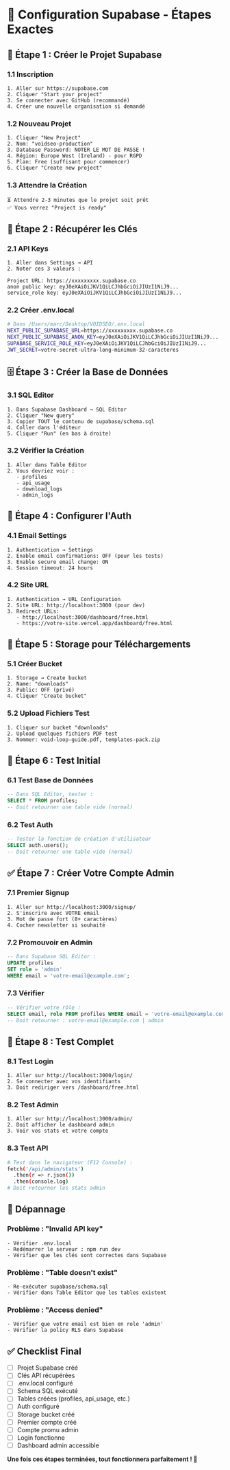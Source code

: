 # 🔧 Configuration Supabase - Étapes Exactes

## 📝 **Étape 1 : Créer le Projet Supabase**

### **1.1 Inscription**
```
1. Aller sur https://supabase.com
2. Cliquer "Start your project"
3. Se connecter avec GitHub (recommandé)
4. Créer une nouvelle organisation si demandé
```

### **1.2 Nouveau Projet**
```
1. Cliquer "New Project"
2. Nom: "voidseo-production"
3. Database Password: NOTER LE MOT DE PASSE !
4. Région: Europe West (Ireland) - pour RGPD
5. Plan: Free (suffisant pour commencer)
6. Cliquer "Create new project"
```

### **1.3 Attendre la Création**
```
⏳ Attendre 2-3 minutes que le projet soit prêt
✅ Vous verrez "Project is ready"
```

## 🔑 **Étape 2 : Récupérer les Clés**

### **2.1 API Keys**
```
1. Aller dans Settings → API
2. Noter ces 3 valeurs :

Project URL: https://xxxxxxxxx.supabase.co
anon public key: eyJ0eXAiOiJKV1QiLCJhbGciOiJIUzI1NiJ9...
service_role key: eyJ0eXAiOiJKV1QiLCJhbGciOiJIUzI1NiJ9...
```

### **2.2 Créer .env.local**
```bash
# Dans /Users/marc/Desktop/VOIDSEO/.env.local
NEXT_PUBLIC_SUPABASE_URL=https://xxxxxxxxx.supabase.co
NEXT_PUBLIC_SUPABASE_ANON_KEY=eyJ0eXAiOiJKV1QiLCJhbGciOiJIUzI1NiJ9...
SUPABASE_SERVICE_ROLE_KEY=eyJ0eXAiOiJKV1QiLCJhbGciOiJIUzI1NiJ9...
JWT_SECRET=votre-secret-ultra-long-minimum-32-caracteres
```

## 🗄️ **Étape 3 : Créer la Base de Données**

### **3.1 SQL Editor**
```
1. Dans Supabase Dashboard → SQL Editor
2. Cliquer "New query"
3. Copier TOUT le contenu de supabase/schema.sql
4. Coller dans l'éditeur
5. Cliquer "Run" (en bas à droite)
```

### **3.2 Vérifier la Création**
```
1. Aller dans Table Editor
2. Vous devriez voir :
   - profiles
   - api_usage
   - download_logs
   - admin_logs
```

## 🔐 **Étape 4 : Configurer l'Auth**

### **4.1 Email Settings**
```
1. Authentication → Settings
2. Enable email confirmations: OFF (pour les tests)
3. Enable secure email change: ON
4. Session timeout: 24 hours
```

### **4.2 Site URL**
```
1. Authentication → URL Configuration
2. Site URL: http://localhost:3000 (pour dev)
3. Redirect URLs: 
   - http://localhost:3000/dashboard/free.html
   - https://votre-site.vercel.app/dashboard/free.html
```

## 📁 **Étape 5 : Storage pour Téléchargements**

### **5.1 Créer Bucket**
```
1. Storage → Create bucket
2. Name: "downloads"
3. Public: OFF (privé)
4. Cliquer "Create bucket"
```

### **5.2 Upload Fichiers Test**
```
1. Cliquer sur bucket "downloads"
2. Upload quelques fichiers PDF test
3. Nommer: void-loop-guide.pdf, templates-pack.zip
```

## 🧪 **Étape 6 : Test Initial**

### **6.1 Test Base de Données**
```sql
-- Dans SQL Editor, tester :
SELECT * FROM profiles;
-- Doit retourner une table vide (normal)
```

### **6.2 Test Auth**
```sql
-- Tester la fonction de création d'utilisateur
SELECT auth.users();
-- Doit retourner une table vide (normal)
```

## ✅ **Étape 7 : Créer Votre Compte Admin**

### **7.1 Premier Signup**
```
1. Aller sur http://localhost:3000/signup/
2. S'inscrire avec VOTRE email
3. Mot de passe fort (8+ caractères)
4. Cocher newsletter si souhaité
```

### **7.2 Promouvoir en Admin**
```sql
-- Dans Supabase SQL Editor :
UPDATE profiles 
SET role = 'admin' 
WHERE email = 'votre-email@example.com';
```

### **7.3 Vérifier**
```sql
-- Vérifier votre rôle :
SELECT email, role FROM profiles WHERE email = 'votre-email@example.com';
-- Doit retourner : votre-email@example.com | admin
```

## 🚀 **Étape 8 : Test Complet**

### **8.1 Test Login**
```
1. Aller sur http://localhost:3000/login/
2. Se connecter avec vos identifiants
3. Doit rediriger vers /dashboard/free.html
```

### **8.2 Test Admin**
```
1. Aller sur http://localhost:3000/admin/
2. Doit afficher le dashboard admin
3. Voir vos stats et votre compte
```

### **8.3 Test API**
```bash
# Test dans le navigateur (F12 Console) :
fetch('/api/admin/stats')
  .then(r => r.json())
  .then(console.log)
# Doit retourner les stats admin
```

## 🔧 **Dépannage**

### **Problème : "Invalid API key"**
```
- Vérifier .env.local
- Redémarrer le serveur : npm run dev
- Vérifier que les clés sont correctes dans Supabase
```

### **Problème : "Table doesn't exist"**
```
- Re-exécuter supabase/schema.sql
- Vérifier dans Table Editor que les tables existent
```

### **Problème : "Access denied"**
```
- Vérifier que votre email est bien en role 'admin'
- Vérifier la policy RLS dans Supabase
```

## ✅ **Checklist Final**

- [ ] Projet Supabase créé
- [ ] Clés API récupérées
- [ ] .env.local configuré
- [ ] Schema SQL exécuté
- [ ] Tables créées (profiles, api_usage, etc.)
- [ ] Auth configuré
- [ ] Storage bucket créé
- [ ] Premier compte créé
- [ ] Compte promu admin
- [ ] Login fonctionne
- [ ] Dashboard admin accessible

**Une fois ces étapes terminées, tout fonctionnera parfaitement ! 🎉**
